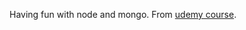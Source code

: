 Having fun with node and mongo.
From [udemy course](https://www.udemy.com/the-complete-developers-guide-to-mongodb).